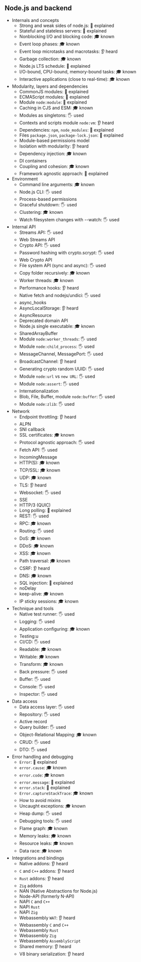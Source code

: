 ## Node.js and backend

- Internals and concepts
  - Strong and weak sides of node.js: 🙋 explained
  - Stateful and stateless servers: 🙋 explained
  - Nonblocking I/O and blocking code: 🎓 known
  - Event loop phases: 🎓 known
  - Event loop microtasks and macrotasks: 👂 heard
  - Garbage collection: 🎓 known
  - Node.js LTS schedule: 🙋 explained
  - I/O-bound, CPU-bound, memory-bound tasks: 🎓 known
  - Interactive applications (close to real-time): 🎓 known
- Modularity, layers and dependencies
  - CommonJS modules: 🙋 explained
  - ECMAScript modules: 🙋 explained
  - Module `node:module`: 🙋 explained
  - Caching in CJS and ESM: 🎓 known
  - Modules as singletons: 🖐️ used
  - Contexts and scripts module `node:vm`: 👂 heard
  - Dependencies: `npm`, `node_modules`: 🙋 explained
  - Files `package.json`, `package-lock.json`: 🙋 explained
  - Module-based permissions model
  - Isolation with modularity: 👂 heard
  - Dependency injection: 🎓 known
  - DI containers
  - Coupling and cohesion: 🎓 known
  - Framework agnostic approach: 🙋 explained
- Environment
  - Command line arguments: 🎓 known
  - Node.js CLI: 🖐️ used
  - Process-based permissions
  - Graceful shutdown: 🖐️ used
  - Clustering: 🎓 known
  - Watch filesystem changes with --watch: 🖐️ used
- Internal API
  - Streams API: 🖐️ used
  - Web Streams API
  - Crypto API: 🖐️ used
  - Password hashing with crypto.scrypt: 🖐️ used
  - Web Crypto API
  - File system API (sync and async): 🖐️ used
  - Copy folder recursively: 🎓 known
  - Worker threads: 🎓 known
  - Performance hooks: 👂 heard
  - Native fetch and nodejs/undici: 🖐️ used
  - async_hooks
  - AsyncLocalStorage: 👂 heard
  - AsyncResource
  - Deprecated domain API
  - Node.js single executable: 🎓 known
  - SharedArrayBuffer
  - Module `node:worker_threads`: 🖐️ used
  - Module `node:child_process`: 🖐️ used
  - MessageChannel, MessagePort: 🖐️ used
  - BroadcastChannel: 👂 heard
  - Generating crypto random UUID: 🖐️ used
  - Module `node:url` vs `new URL`: 🖐️ used
  - Module `node:assert`: 🖐️ used
  - Internationalization
  - Blob, File, Buffer, module `node:buffer`: 🖐️ used
  - Module `node:zlib`: 🖐️ used
- Network
  - Endpoint throttling: 👂 heard
  - ALPN
  - SNI callback
  - SSL certificates: 🎓 known
  - Protocol agnostic approach: 🖐️ used
  - Fetch API: 🖐️ used
  - IncomingMessage
  - HTTP(S): 🎓 known
  - TCP/SSL: 🎓 known
  - UDP: 🎓 known
  - TLS: 👂 heard
  - Websocket: 🖐️ used
  - SSE
  - HTTP/3 (QUIC)
  - Long polling: 🙋 explained
  - REST: 🖐️ used
  - RPC: 🎓 known
  - Routing: 🖐️ used
  - DoS: 🎓 known
  - DDoS: 🎓 known
  - XSS: 🎓 known
  - Path traversal: 🎓 known
  - CSRF: 👂 heard
  - DNS: 🎓 known
  - SQL injection: 🙋 explained
  - noDelay
  - keep-alive: 🎓 known
  - IP sticky sessions: 🎓 known
- Technique and tools
  - Native test runner: 🖐️ used
  - Logging: 🖐️ used
  - Application configuring: 🎓 known
  - Testing:u
  - CI/CD: 🖐️ used
  - Readable: 🎓 known
  - Writable: 🎓 known
  - Transform: 🎓 known
  - Back pressure: 🖐️ used
  - Buffer: 🖐️ used
  - Console: 🖐️ used
  - Inspector: 🖐️ used
- Data access
  - Data access layer: 🖐️ used
  - Repository: 🖐️ used
  - Active record
  - Query builder: 🖐️ used
  - Object-Relational Mapping: 🎓 known
  - CRUD: 🖐️ used
  - DTO: 🖐️ used
- Error handling and debugging
  - `Error`: 🙋 explained
  - `error.cause`: 🎓 known
  - `error.code`: 🎓 known
  - `error.message`: 🙋 explained
  - `error.stack`: 🙋 explained
  - `Error.captureStackTrace`: 🎓 known
  - How to avoid mixins
  - Uncaught exceptions: 🎓 known
  - Heap dump: 🖐️ used
  - Debugging tools: 🖐️ used
  - Flame graph: 🎓 known
  - Memory leaks: 🎓 known
  - Resource leaks: 🎓 known
  - Data race: 🎓 known
- Integrations and bindings
  - Native addons: 👂 heard
  - `C` and `C++` addons: 👂 heard
  - `Rust` addons: 👂 heard
  - `Zig` addons
  - NAN (Native Abstractions for Node.js)
  - Node-API (formerly N-API)
  - NAPI `C` and `C++`
  - NAPI `Rust`
  - NAPI `Zig`
  - Webassembly `WAT`: 👂 heard
  - Webassembly `C` and `C++`
  - Webassembly `Rust`
  - Webassembly `Zig`
  - Webassembly `AssemblyScript`
  - Shared memory: 👂 heard
  - V8 binary serialization: 👂 heard

